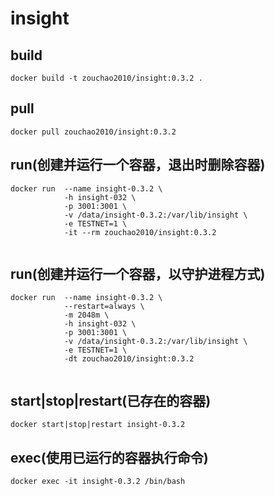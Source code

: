 # insight

## build
```shell
docker build -t zouchao2010/insight:0.3.2 .

```

## pull
```shell
docker pull zouchao2010/insight:0.3.2

```
  
## run(创建并运行一个容器，退出时删除容器)
```shell
docker run  --name insight-0.3.2 \
            -h insight-032 \
            -p 3001:3001 \
            -v /data/insight-0.3.2:/var/lib/insight \
            -e TESTNET=1 \
            -it --rm zouchao2010/insight:0.3.2
            
```

## run(创建并运行一个容器，以守护进程方式)
```shell
docker run  --name insight-0.3.2 \
            --restart=always \
            -m 2048m \
            -h insight-032 \
            -p 3001:3001 \
            -v /data/insight-0.3.2:/var/lib/insight \
            -e TESTNET=1 \
            -dt zouchao2010/insight:0.3.2
            
```

## start|stop|restart(已存在的容器)
```shell
docker start|stop|restart insight-0.3.2

```

## exec(使用已运行的容器执行命令)
```shell
docker exec -it insight-0.3.2 /bin/bash

```
